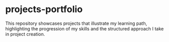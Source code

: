 # projects-portfolio
This repository showcases projects that illustrate my learning path, highlighting the progression of my skills and the structured approach I take in project creation.
